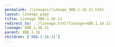 ```yaml
---
permalink: /lineages/lineage_XBB.1.16.11.html
layout: lineage_page
title: Lineage XBB.1.16.11
redirect_to: ../lineage.html?lineage=XBB.1.16.11
lineage: XBB.1.16.11
parent: XBB.1.16
children: ['XBB.1.16.11']
---
```

